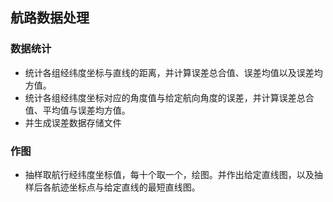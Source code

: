 ## 航路数据处理
### 数据统计
+ 统计各组经纬度坐标与直线的距离，并计算误差总合值、误差均值以及误差均方值。
+ 统计各组经纬度坐标对应的角度值与给定航向角度的误差，并计算误差总合值、平均值与误差均方值。
+ 并生成误差数据存储文件
### 作图
+ 抽样取航行经纬度坐标值，每十个取一个，绘图。并作出给定直线图，以及抽样后各航迹坐标点与给定直线的最短直线图。

